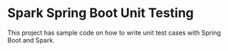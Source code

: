 # Spark Spring Boot Unit Testing

This project has sample code on how to write unit test cases with Spring Boot and Spark.
